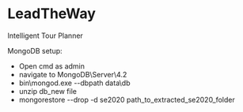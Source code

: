 # LeadTheWay
Intelligent Tour Planner

MongoDB setup:
- Open cmd as admin
- navigate to MongoDB\Server\4.2
- bin\mongod.exe --dbpath data\db
- unzip db_new file
- mongorestore --drop -d se2020 path_to_extracted_se2020_folder
